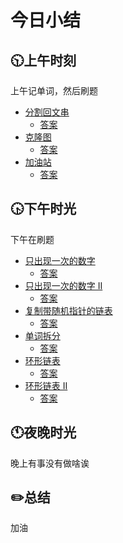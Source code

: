 # 今日小结

## :clock1030:上午时刻

上午记单词，然后刷题

* [分割回文串](https://leetcode-cn.com/problems/partition2.java)
  * [答案](https://github.com/zhou-ning/LeetCode/blob/master/leetCode/maxPathSum.java)
* [克隆图](https://leetcode-cn.com/problems/clone-graph/)
  * [答案](https://github.com/zhou-ning/LeetCode/blob/master/leetCode/cloneGraph.java)
* [加油站](https://leetcode-cn.com/problems/gas-station/)
  * [答案](https://github.com/zhou-ning/LeetCode/blob/master/leetCode/canCompleteCircuit.java)


## :clock430:下午时光

下午在刷题

* [只出现一次的数字](https://leetcode-cn.com/problems/single-number/)
  * [答案](https://github.com/zhou-ning/LeetCode/blob/master/leetCode/singleNumber.java)
* [只出现一次的数字 II](https://leetcode-cn.com/problems/single-number-ii/)
  * [答案](https://github.com/zhou-ning/LeetCode/blob/master/leetCode/singleNumber2.java)
* [复制带随机指针的链表](https://leetcode-cn.com/problems/copy-list-with-random-pointer/)
  * [答案](https://github.com/zhou-ning/LeetCode/blob/master/leetCode/copyRandomList.java)
* [单词拆分](https://leetcode-cn.com/problems/word-break/)
  * [答案](https://github.com/zhou-ning/LeetCode/blob/master/leetCode/wordBreak.java)
* [ 环形链表](https://leetcode-cn.com/problems/linked-list-cycle/)
  * [答案](https://github.com/zhou-ning/LeetCode/blob/master/leetCode/hasCycle.java)
* [环形链表 II](https://leetcode-cn.com/problems/linked-list-cycle-ii/)
  * [答案](https://github.com/zhou-ning/LeetCode/blob/master/leetCode/detectCycle.java)

## :clock11:夜晚时光

晚上有事没有做啥诶



## :pencil2:总结

加油

